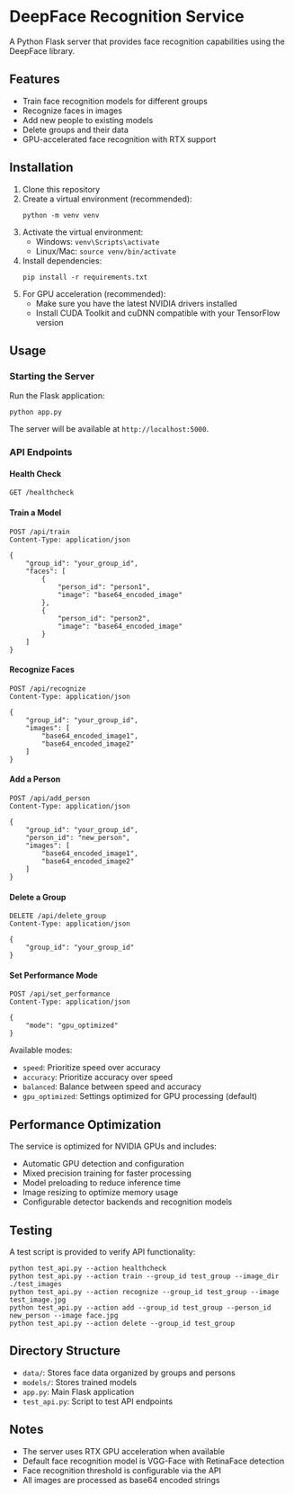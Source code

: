 # DeepFace Recognition Service

A Python Flask server that provides face recognition capabilities using the DeepFace library.

## Features

- Train face recognition models for different groups
- Recognize faces in images
- Add new people to existing models
- Delete groups and their data
- GPU-accelerated face recognition with RTX support

## Installation

1. Clone this repository
2. Create a virtual environment (recommended):
   ```
   python -m venv venv
   ```
3. Activate the virtual environment:
   - Windows: `venv\Scripts\activate`
   - Linux/Mac: `source venv/bin/activate`
4. Install dependencies:
   ```
   pip install -r requirements.txt
   ```
5. For GPU acceleration (recommended):
   - Make sure you have the latest NVIDIA drivers installed
   - Install CUDA Toolkit and cuDNN compatible with your TensorFlow version

## Usage

### Starting the Server

Run the Flask application:

```
python app.py
```

The server will be available at `http://localhost:5000`.

### API Endpoints

#### Health Check

```
GET /healthcheck
```

#### Train a Model

```
POST /api/train
Content-Type: application/json

{
    "group_id": "your_group_id",
    "faces": [
        {
            "person_id": "person1",
            "image": "base64_encoded_image"
        },
        {
            "person_id": "person2",
            "image": "base64_encoded_image"
        }
    ]
}
```

#### Recognize Faces

```
POST /api/recognize
Content-Type: application/json

{
    "group_id": "your_group_id",
    "images": [
        "base64_encoded_image1",
        "base64_encoded_image2"
    ]
}
```

#### Add a Person

```
POST /api/add_person
Content-Type: application/json

{
    "group_id": "your_group_id",
    "person_id": "new_person",
    "images": [
        "base64_encoded_image1",
        "base64_encoded_image2"
    ]
}
```

#### Delete a Group

```
DELETE /api/delete_group
Content-Type: application/json

{
    "group_id": "your_group_id"
}
```

#### Set Performance Mode

```
POST /api/set_performance
Content-Type: application/json

{
    "mode": "gpu_optimized"
}
```

Available modes:
- `speed`: Prioritize speed over accuracy
- `accuracy`: Prioritize accuracy over speed
- `balanced`: Balance between speed and accuracy
- `gpu_optimized`: Settings optimized for GPU processing (default)

## Performance Optimization

The service is optimized for NVIDIA GPUs and includes:
- Automatic GPU detection and configuration
- Mixed precision training for faster processing
- Model preloading to reduce inference time
- Image resizing to optimize memory usage
- Configurable detector backends and recognition models

## Testing

A test script is provided to verify API functionality:

```
python test_api.py --action healthcheck
python test_api.py --action train --group_id test_group --image_dir ./test_images
python test_api.py --action recognize --group_id test_group --image test_image.jpg
python test_api.py --action add --group_id test_group --person_id new_person --image face.jpg
python test_api.py --action delete --group_id test_group
```

## Directory Structure

- `data/`: Stores face data organized by groups and persons
- `models/`: Stores trained models
- `app.py`: Main Flask application
- `test_api.py`: Script to test API endpoints

## Notes

- The server uses RTX GPU acceleration when available
- Default face recognition model is VGG-Face with RetinaFace detection
- Face recognition threshold is configurable via the API
- All images are processed as base64 encoded strings